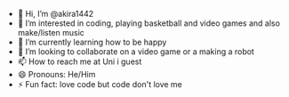 - 👋 Hi, I’m @akira1442
- 👀 I’m interested in coding, playing basketball and video games and also make/listen music
- 🌱 I’m currently learning how to be happy
- 💞️ I’m looking to collaborate on a video game or a making a robot
- 📫 How to reach me at Uni i guest
- 😄 Pronouns: He/Him
- ⚡ Fun fact: love code but code don't love me

<!---
akira1442/akira1442 is a ✨ special ✨ repository because its `README.md` (this file) appears on your GitHub profile.
You can click the Preview link to take a look at your changes.
--->
